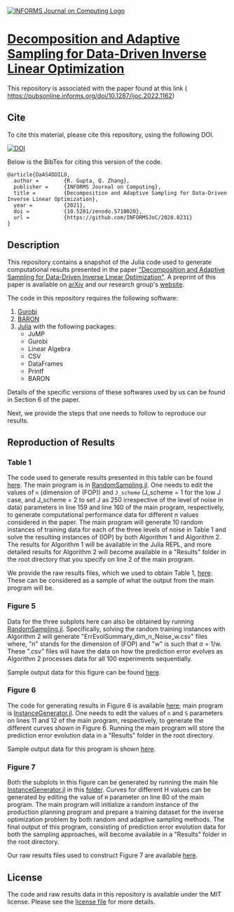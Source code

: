 [![INFORMS Journal on Computing Logo](https://INFORMSJoC.github.io/logos/INFORMS_Journal_on_Computing_Header.jpg)](https://pubsonline.informs.org/journal/ijoc)

# [Decomposition and Adaptive Sampling for Data-Driven Inverse Linear Optimization](https://pubsonline.informs.org/doi/10.1287/ijoc.2022.1162)

This repository is associated with the paper found at this link (
https://pubsonline.informs.org/doi/10.1287/ijoc.2022.1162) 

## Cite

To cite this material, please cite this repository, using the following DOI.

[![DOI](https://zenodo.org/badge/424228792.svg)](https://zenodo.org/badge/latestdoi/424228792)

Below is the BibTex for citing this version of the code.

```
@article{DaAS4DDILO,
  author =        {R. Gupta, Q. Zhang},
  publisher =     {INFORMS Journal on Computing},
  title =         {Decomposition and Adaptive Sampling for Data-Driven Inverse Linear Optimization},
  year =          {2021},
  doi =           {10.5281/zenodo.5710020},
  url =           {https://github.com/INFORMSJoC/2020.0231}
}  
```

## Description

This repository contains a snapshot of the Julia code used to generate computational results presented in the paper ["Decomposition and Adaptive Sampling for Data-Driven Inverse Linear Optimization"](https://pubsonline.informs.org/doi/10.1287/ijoc.2022.1162). A preprint of this paper is available on [arXiv](https://arxiv.org/abs/2009.07961) and our research group's [website](https://qizh.cems.umn.edu/publications/journal-articles).

The code in this repository requires the following software:
1. [Gurobi](https://www.gurobi.com/)
2. [BARON](https://minlp.com/baron-solver)
3. [Julia](https://julialang.org/) with the following packages:
    - JuMP
    - Gurobi
    - Linear Algebra
    - CSV
    - DataFrames
    - Printf
    - BARON

Details of the specific versions of these softwares used by us can be found in Section 6 of the paper.

Next, we provide the steps that one needs to follow to reproduce our results.

## Reproduction of Results

### Table 1
The code used to generate results presented in this table can be found [here](https://github.com/INFORMSJoC/2020.0231/tree/master/scripts/CaseStudy1_Customer_Preference_Learning/RandomSampling). The main program is in [RandomSampling.jl](https://github.com/INFORMSJoC/2020.0231/blob/master/scripts/CaseStudy1_Customer_Preference_Learning/RandomSampling/RandomSampling.jl). One needs to edit the values of ``n`` (dimension of (FOP)) and ``J_scheme`` (J_scheme = 1 for the low J case, and J_scheme = 2 to set J as 250 irrespective of the level of noise in data) parameters in line 159 and line 160 of the main program, respectively, to generate computational performance data for different n values considered in the paper. The main program will generate 10 random instances of training data for each of the three levels of noise in Table 1 and solve the resulting instances of (IOP) by both Algorithm 1 and Algorithm 2. The results for Algorithm 1 will be available in the Julia REPL, and more detailed results for Algorithm 2 will become available in a "Results" folder in the root directory that you specify on line 2 of the main program.

We provide the raw results files, which we used to obtain Table 1, [here](https://github.com/INFORMSJoC/2020.0231/tree/master/results/CaseStudy1_Customer_Preference_Learning/RandomSampling). These can be considered as a sample of what the output from the main program will be.

### Figure 5
Data for the three subplots here can also be obtained by running [RandomSampling.jl](https://github.com/INFORMSJoC/2020.0231/blob/master/scripts/CaseStudy1_Customer_Preference_Learning/RandomSampling/RandomSampling.jl). Specifically, solving the random training instances with Algorithm 2 will generate "ErrEvolSummary_dim_n_Noise_w.csv" files where, "n" stands for the dimension of (FOP) and "w" is such that &sigma; = 1/w. These ".csv" files will have the data on how the prediction error evolves as Algorithm 2 processes data for all 100 experiments sequentially. 

Sample output data for this figure can be found [here](https://github.com/INFORMSJoC/2020.0231/tree/master/results/CaseStudy1_Customer_Preference_Learning/RandomSampling/Decomposition).

### Figure 6
The code for generating results in Figure 6 is available [here](https://github.com/INFORMSJoC/2020.0231/tree/master/scripts/CaseStudy1_Customer_Preference_Learning/AdaptiveSampling); main program is [InstanceGenerator.jl](https://github.com/INFORMSJoC/2020.0231/blob/master/scripts/CaseStudy1_Customer_Preference_Learning/AdaptiveSampling/InstanceGenerator.jl). One needs to edit the values of ``n`` and ``S`` parameters on lines 11 and 12 of the main program, respectively, to generate the different curves shown in Figure 6. Running the main program will store the prediction error evolution data in a "Results" folder in the root directory. 

Sample output data for this program is shown [here](https://github.com/INFORMSJoC/2020.0231/tree/master/results/CaseStudy1_Customer_Preference_Learning/AdaptiveSampling). 

### Figure 7
Both the subplots in this figure can be generated by running the main file [InstanceGenerator.jl](https://github.com/INFORMSJoC/2020.0231/blob/master/scripts/CaseStudy2_Production_Planning/InstanceGenerator.jl) in this [folder](https://github.com/INFORMSJoC/2020.0231/tree/master/scripts/CaseStudy2_Production_Planning). Curves for different H values can be generated by editing the value of ``H`` parameter on line 80 of the main program. The main program will initialize a random instance of the production planning program and prepare a training dataset for the inverse optimization problem by both random and adaptive sampling methods. The final output of this program, consisting of prediction error evolution data for both the sampling approaches, will become available in a "Results" folder in the root directory. 

Our raw results files used to construct Figure 7 are available [here](https://github.com/INFORMSJoC/2020.0231/tree/master/results/CaseStudy2_Production_Planning).

## License
The code and raw results data in this repository is available under the MIT license. Please see the [license file](https://github.com/INFORMSJoC/2020.0231/blob/master/LICENSE) for more details.
